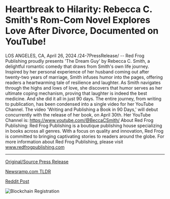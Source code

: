 # Heartbreak to Hilarity: Rebecca C. Smith's Rom-Com Novel Explores Love After Divorce, Documented on YouTube!

LOS ANGELES, CA, April 26, 2024 /24-7PressRelease/ -- Red Frog Publishing proudly presents 'The Dream Guy' by Rebecca C. Smith, a delightful romantic comedy that draws from Smith's own life journey. Inspired by her personal experience of her husband coming out after twenty-two years of marriage, Smith infuses humor into the pages, offering readers a heartwarming tale of resilience and laughter. As Smith navigates through the highs and lows of love, she discovers that humor serves as her ultimate coping mechanism, proving that laughter is indeed the best medicine.  And she did it all in just 90 days. The entire journey, from writing to publication, has been condensed into a single video for her YouTube Channel. The video 'Writing and Publishing a Book in 90 Days,' will debut concurrently with the release of her book, on April 30th.  Her YouTube Channel is: https://www.youtube.com/@BeccaCSmith/  About Red Frog Publishing:  Red Frog Publishing is a boutique publishing house specializing in books across all genres. With a focus on quality and innovation, Red Frog is committed to bringing captivating stories to readers around the globe.  For more information about Red Frog Publishing, please visit www.redfrogpublishing.com 

---

[Original/Source Press Release](https://www.24-7pressrelease.com/press-release/510335/heartbreak-to-hilarity-rebecca-c-smiths-rom-com-novel-explores-love-after-divorce-documented-on-youtube)
                    

[Newsramp.com TLDR](https://newsramp.com/curated-news/author-rebecca-c-smith-shares-heartwarming-tale-of-love-and-laughter-in-new-book/39363714b93e65727de6a75a75a853c7) 

 



[Reddit Post](https://www.reddit.com/r/BookNews/comments/1cdf05u/author_rebecca_c_smith_shares_heartwarming_tale/) 



![Blockchain Registration](https://cdn.newsramp.app/24-7PressRelease/qrcode/244/26/knobgMhm.webp)
